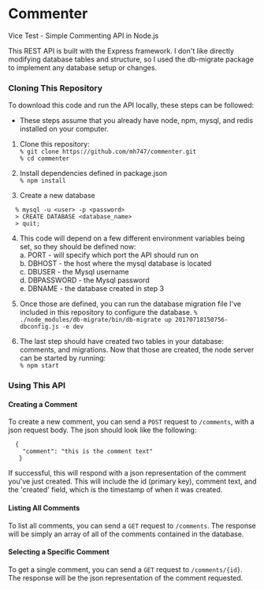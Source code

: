 # Commenter
Vice Test - Simple Commenting API in Node.js

This REST API is built with the Express framework. I don't like directly modifying database tables and structure, so I used the db-migrate package to implement any database setup or changes.

### Cloning This Repository
To download this code and run the API locally, these steps can be followed:
* These steps assume that you already have node, npm, mysql, and redis installed on your computer.

1. Clone this repository:  
  ` % git clone https://github.com/mh747/commenter.git `  
  ` % cd commenter `

2. Install dependencies defined in package.json  
  ` % npm install `

3. Create a new database
  ```
    % mysql -u <user> -p <password>
    > CREATE DATABASE <database_name>
    > quit;
  ```  
4. This code will depend on a few different environment variables being set, so they should be defined now:  
  a. PORT - will specify which port the API should run on  
  b. DBHOST - the host where the mysql database is located  
  c. DBUSER - the Mysql username  
  d. DBPASSWORD - the Mysql password  
  e. DBNAME - the database created in step 3  
  
5. Once those are defined, you can run the database migration file I've included in this repository to configure the database.
  ` % ./node_modules/db-migrate/bin/db-migrate up 20170718150756-dbconfig.js -e dev `
  
6. The last step should have created two tables in your database: comments, and migrations. Now that those are created, the node server can be started by running:  
  ` % npm start `
  
### Using This API

#### Creating a Comment
To create a new comment, you can send a ` POST ` request to ` /comments `, with a json request body. The json should look like the following:  
```
  {
    "comment": "this is the comment text"
   }
```

If successful, this will respond with a json representation of the comment you've just created. This will include the id (primary key), comment text, and the 'created' field, which is the timestamp of when it was created.

#### Listing All Comments
To list all comments, you can send a ` GET ` request to ` /comments `. The response will be simply an array of all of the comments contained in the database.

#### Selecting a Specific Comment
To get a single comment, you can send a ` GET ` request to ` /comments/{id} `. The response will be the json representation of the comment requested.

 
